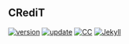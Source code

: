 ## CRediT

[![version](https://img.shields.io/badge/version-v0.0.1-blue.svg)](https://github.com/bgonzalezbustamante/CRediT/blob/master/changelog.txt) [![update](https://img.shields.io/badge/latest%20update-April%202020-orange.svg)](https://github.com/bgonzalezbustamante/CRediT/blob/master/changelog.txt) [![CC](https://img.shields.io/badge/license-CC--BY--4.0-black)](https://creativecommons.org/licenses/by/4.0/) [![Jekyll](https://img.shields.io/badge/Made%20with-Jekyll-1f425f.svg)](https://jekyllrb.com/)
